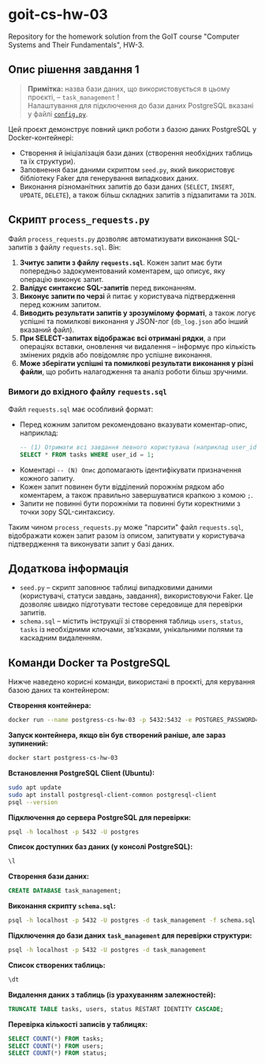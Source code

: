 # goit-cs-hw-03

Repository for the homework solution from the GoIT course "Computer Systems and Their Fundamentals", HW-3.

## Опис рішення завдання 1 

> **Примітка:** назва бази даних, що використовується в цьому проєкті, – `task_management` !  
> Налаштування для підключення до бази даних PostgreSQL вказані у файлі [`config.py`](src/task_1/config.py).

Цей проєкт демонструє повний цикл роботи з базою даних PostgreSQL у Docker-контейнері:  
- Створення й ініціалізація бази даних (створення необхідних таблиць та їх структури).
- Заповнення бази даними скриптом `seed.py`, який використовує бібліотеку Faker для генерування випадкових даних.
- Виконання різноманітних запитів до бази даних (`SELECT`, `INSERT`, `UPDATE`, `DELETE`), а також більш складних запитів з підзапитами та `JOIN`.

## Скрипт `process_requests.py`

Файл `process_requests.py` дозволяє автоматизувати виконання SQL-запитів з файлу `requests.sql`. Він:  
1. **Зчитує запити з файлу `requests.sql`**. Кожен запит має бути попередньо задокументований коментарем, що описує, яку операцію виконує запит.  
2. **Валідує синтаксис SQL-запитів** перед виконанням.  
3. **Виконує запити по черзі** й питає у користувача підтвердження перед кожним запитом.  
4. **Виводить результати запитів у зрозумілому форматі**, а також логує успішні та помилкові виконання у JSON-лог (`db_log.json` або інший вказаний файл).  
5. **При SELECT-запитах відображає всі отримані рядки**, а при операціях вставки, оновлення чи видалення – інформує про кількість змінених рядків або повідомляє про успішне виконання.  
6. **Може зберігати успішні та помилкові результати виконання у різні файли**, що робить налагодження та аналіз роботи більш зручними.

### Вимоги до вхідного файлу `requests.sql`

Файл `requests.sql` має особливий формат:  
- Перед кожним запитом рекомендовано вказувати коментар-опис, наприклад:  
  ```sql
  -- (1) Отримати всі завдання певного користувача (наприклад user_id = 1)
  SELECT * FROM tasks WHERE user_id = 1;
  ```
- Коментарі `-- (N) Опис` допомагають ідентифікувати призначення кожного запиту.  
- Кожен запит повинен бути відділений порожнім рядком або коментарем, а також правильно завершуватися крапкою з комою `;`.  
- Запити не повинні бути порожніми та повинні бути коректними з точки зору SQL-синтаксису.

Таким чином `process_requests.py` може "парсити" файл `requests.sql`, відображати кожен запит разом із описом, запитувати у користувача підтвердження та виконувати запит у базі даних.

## Додаткова інформація

- `seed.py` – скрипт заповнює таблиці випадковими даними (користувачі, статуси завдань, завдання), використовуючи Faker. Це дозволяє швидко підготувати тестове середовище для перевірки запитів.
- `schema.sql` – містить інструкції зі створення таблиць `users`, `status`, `tasks` із необхідними ключами, зв’язками, унікальними полями та каскадним видаленням.

## Команди Docker та PostgreSQL

Нижче наведено корисні команди, використані в проєкті, для керування базою даних та контейнером:

**Створення контейнера:**
```bash
docker run --name postgress-cs-hw-03 -p 5432:5432 -e POSTGRES_PASSWORD=goit -d postgres
```

**Запуск контейнера, якщо він був створений раніше, але зараз зупинений:**
```bash
docker start postgress-cs-hw-03
```

**Встановлення PostgreSQL Client (Ubuntu):**
```bash
sudo apt update
sudo apt install postgresql-client-common postgresql-client
psql --version
```

**Підключення до сервера PostgreSQL для перевірки:**
```bash
psql -h localhost -p 5432 -U postgres
```

**Список доступних баз даних (у консолі PostgreSQL):**
```sql
\l
```

**Створення бази даних:**
```sql
CREATE DATABASE task_management;
```

**Виконання скрипту `schema.sql`:**
```bash
psql -h localhost -p 5432 -U postgres -d task_management -f schema.sql
```

**Підключення до бази даних `task_management` для перевірки структури:**
```bash
psql -h localhost -p 5432 -U postgres -d task_management
```

**Список створених таблиць:**
```sql
\dt
```

**Видалення даних з таблиць (із урахуванням залежностей):**
```sql
TRUNCATE TABLE tasks, users, status RESTART IDENTITY CASCADE;
```

**Перевірка кількості записів у таблицях:**
```sql
SELECT COUNT(*) FROM tasks;
SELECT COUNT(*) FROM users;
SELECT COUNT(*) FROM status;
```
